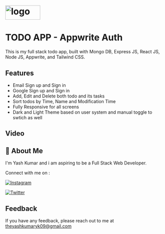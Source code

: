 # <img src="https://user-images.githubusercontent.com/109405477/211317671-3d5698fa-e633-4f42-a2ca-da9d156dde0e.png" alt="logo" width="110" height="45" style="margin : 0 auto">

# TODO APP - Appwrite Auth

This is my full stack todo app, built with Mongo DB, Express JS, React JS, Node JS, Appwrite, and Tailwind CSS.

## Features

- Email Sign up and Sign in
- Google Sign up and Sign in
- Add, Edit and Delete both todo and its tasks
- Sort todos by Time, Name and Modification Time
- Fully Responsive for all screens
- Dark and Light Theme based on user system and manual toggle to swtich as well

## Video

## 🚀 About Me

I'm Yash Kumar and i am aspiring to be a Full Stack Web Developer.

Connect with me on :

[![Instagram](https://img.shields.io/badge/Instagram-%23E4405F.svg?style=for-the-badge&logo=Instagram&logoColor=white)](https://www.instagram.com/theyash_yk09/)

[![Twitter](https://img.shields.io/badge/Twitter-%231DA1F2.svg?style=for-the-badge&logo=Twitter&logoColor=white)](https://www.twitter.com/theyash_yk09/)

## Feedback

If you have any feedback, please reach out to me at theyashkumaryk09@gmail.com
